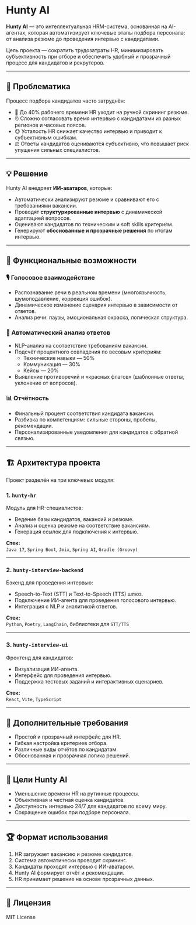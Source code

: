 # Hunty AI

**Hunty AI** — это интеллектуальная HRM-система, основанная на AI-агентах, которая автоматизирует ключевые этапы подбора персонала: от анализа резюме до проведения интервью с кандидатами.  

Цель проекта — сократить трудозатраты HR, минимизировать субъективность при отборе и обеспечить удобный и прозрачный процесс для кандидатов и рекрутеров.

---

## 🚀 Проблематика

Процесс подбора кандидатов часто затруднён:
- 📄 До 40% рабочего времени HR уходит на ручной скрининг резюме.
- ⏰ Сложно согласовать время интервью с кандидатами из разных регионов и часовых поясов.
- 😓 Усталость HR снижает качество интервью и приводит к субъективным ошибкам.
- ⚖️ Ответы кандидатов оцениваются субъективно, что повышает риск упущения сильных специалистов.

---

## 💡 Решение

Hunty AI внедряет **ИИ-аватаров**, которые:
- Автоматически анализируют резюме и сравнивают его с требованиями вакансии.
- Проводят **структурированные интервью** с динамической адаптацией вопросов.
- Оценивают кандидатов по техническим и soft skills критериям.
- Генерируют **обоснованные и прозрачные решения** по итогам интервью.

---

## 🔑 Функциональные возможности

### 🎙 Голосовое взаимодействие
- Распознавание речи в реальном времени (многоязычность, шумоподавление, коррекция ошибок).
- Динамическое изменение сценария интервью в зависимости от ответов.
- Анализ речи: паузы, эмоциональная окраска, логическая структура.

### 🤖 Автоматический анализ ответов
- NLP-анализ на соответствие требованиям вакансии.
- Подсчёт процентного совпадения по весовым критериям:
  - Технические навыки — 50%  
  - Коммуникация — 30%  
  - Кейсы — 20%
- Выявление противоречий и «красных флагов» (шаблонные ответы, уклонение от вопросов).

### 📊 Отчётность
- Финальный процент соответствия кандидата вакансии.
- Разбивка по компетенциям: сильные стороны, пробелы, рекомендации.
- Персонализированные уведомления для кандидатов с обратной связью.

---

## 🏗 Архитектура проекта

Проект разделён на три ключевых модуля:

### 1. `hunty-hr`
Модуль для HR-специалистов:
- Ведение базы кандидатов, вакансий и резюме.
- Анализ и оценка резюме на соответствие вакансиям.
- Генерация ссылок для подключения к интервью.  

**Стек:**  
`Java 17`, `Spring Boot`, `Jmix`, `Spring AI`, `Gradle (Groovy)`

---

### 2. `hunty-interview-backend`
Бэкенд для проведения интервью:
- Speech-to-Text (STT) и Text-to-Speech (TTS) шлюз.
- Подключение ИИ-агента для проведения голосового интервью.
- Интеграция с NLP и аналитикой ответов.  

**Стек:**  
`Python`, `Poetry`, `LangChain`, библиотеки для `STT/TTS`

---

### 3. `hunty-interview-ui`
Фронтенд для кандидатов:
- Визуализация ИИ-агента.
- Интерфейс для проведения интервью.
- Поддержка тестовых заданий и интерактивных сценариев.  

**Стек:**  
`React`, `Vite`, `TypeScript`

---

## 📌 Дополнительные требования
- Простой и прозрачный интерфейс для HR.
- Гибкая настройка критериев отбора.
- Различные виды отчётов по кандидатам.
- Обоснованная и прозрачная логика решений.

---

## 🎯 Цели Hunty AI
- Уменьшение времени HR на рутинные процессы.
- Объективная и честная оценка кандидатов.
- Доступность интервью 24/7 для кандидатов по всему миру.
- Сокращение ошибок при подборе персонала.

---

## 🏆 Формат использования
1. HR загружает вакансию и резюме кандидатов.
2. Система автоматически проводит скрининг.
3. Кандидаты проходят интервью с ИИ-аватаром.
4. Hunty AI формирует отчёт и рекомендации.
5. HR принимает решение на основе прозрачных данных.

---

## 📜 Лицензия
MIT License
